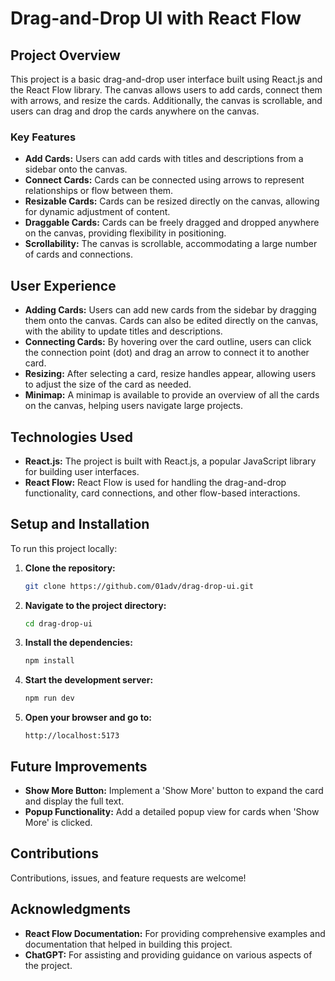 # Drag-and-Drop UI with React Flow

## Project Overview

This project is a basic drag-and-drop user interface built using React.js and the React Flow library. The canvas allows users to add cards, connect them with arrows, and resize the cards. Additionally, the canvas is scrollable, and users can drag and drop the cards anywhere on the canvas.

### Key Features
- **Add Cards:** Users can add cards with titles and descriptions from a sidebar onto the canvas.
- **Connect Cards:** Cards can be connected using arrows to represent relationships or flow between them.
- **Resizable Cards:** Cards can be resized directly on the canvas, allowing for dynamic adjustment of content.
- **Draggable Cards:** Cards can be freely dragged and dropped anywhere on the canvas, providing flexibility in positioning.
- **Scrollability:** The canvas is scrollable, accommodating a large number of cards and connections.

## User Experience
- **Adding Cards:** Users can add new cards from the sidebar by dragging them onto the canvas. Cards can also be edited directly on the canvas, with the ability to update titles and descriptions.
- **Connecting Cards:** By hovering over the card outline, users can click the connection point (dot) and drag an arrow to connect it to another card.
- **Resizing:** After selecting a card, resize handles appear, allowing users to adjust the size of the card as needed.
- **Minimap:** A minimap is available to provide an overview of all the cards on the canvas, helping users navigate large projects.

## Technologies Used
- **React.js:** The project is built with React.js, a popular JavaScript library for building user interfaces.
- **React Flow:** React Flow is used for handling the drag-and-drop functionality, card connections, and other flow-based interactions.

## Setup and Installation
To run this project locally:

1. **Clone the repository:**
    ```bash
    git clone https://github.com/01adv/drag-drop-ui.git
    ```
   
2. **Navigate to the project directory:**
    ```bash
    cd drag-drop-ui
    ```

3. **Install the dependencies:**
    ```bash
    npm install
    ```

4. **Start the development server:**
    ```bash
    npm run dev
    ```

5. **Open your browser and go to:**
    ```
    http://localhost:5173
    ```

## Future Improvements
- **Show More Button:** Implement a 'Show More' button to expand the card and display the full text.
- **Popup Functionality:** Add a detailed popup view for cards when 'Show More' is clicked.

## Contributions
Contributions, issues, and feature requests are welcome!

## Acknowledgments
- **React Flow Documentation:** For providing comprehensive examples and documentation that helped in building this project.
- **ChatGPT:** For assisting and providing guidance on various aspects of the project.
